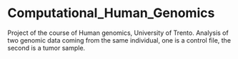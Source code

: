 # Computational_Human_Genomics

Project of the course of Human genomics, University of Trento.
Analysis of two genomic data coming from the same individual, one is a control file, the second is a tumor sample.
